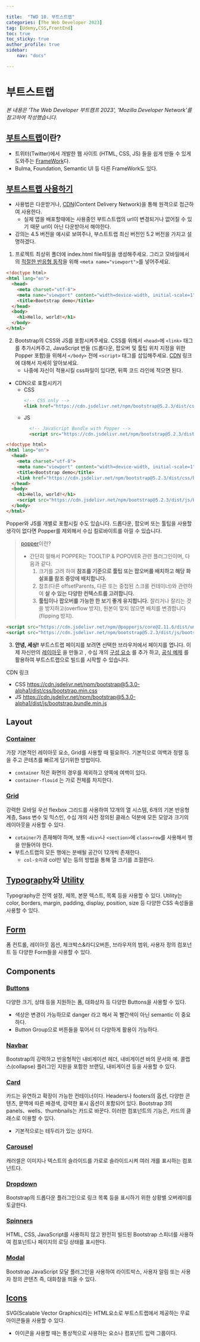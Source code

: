 ```yaml
---

title:  "TWD 10. 부트스트랩"
categories: [The Web Developer 2023]
tag: [Udemy,CSS,FrontEnd]
toc: true
toc_sticky: true
author_profile: true
sidebar:
    nav: "docs"

---
```


# 부트스트랩

<p data-ke-size="size14"><i>본 내용은 'The Web Developer 부트캠프 2023', 'Mozilla Developer Network'를 참고하여 작성했습니다.</i></p>

## [부트스트랩](https://getbootstrap.com/docs/5.3/getting-started/introduction/)이란?
* 트위터(Twitter)에서 개발한 웹 사이트 (HTML, CSS, JS) 들을 쉽게 만들 수 있게 도와주는 <u>FrameWork</u>다.
* Bulma, Foundation, Semantic UI 등 다른 FrameWork도 있다.


## [부트스트랩 사용하기](https://getbootstrap.kr/docs/5.2/getting-started/introduction/)

 * 사용법은 다운받거나, [CDN](https://aws.amazon.com/ko/what-is/cdn/)(Content Delivery Network)을 통해 원격으로 접근하여 사용한다. 
   * 실제 앱을 배포할때에는 사용중인 부트스트랩의 url이 변경되거나 없어질 수 있기 때문 url이 아닌 다운받아서 해야한다.
 * 강의는 4.5 버전을 예시로 보여주나, 부스트트랩 최신 버전인 5.2 버전을 가지고 설명하겠다.

1. 프로젝트 최상위 폴더에 index.html file파일을 생성해주세요. 그리고 모바일에서의 [적절한 반응형 동작](https:/developer.mozilla.org/en-US/docs/Web/HTML/Viewport_meta_tag)을 위해 `<meta name="viewport">`를 넣어주세요.

```html
<!doctype html>
<html lang="en">
  <head>
    <meta charset="utf-8">
    <meta name="viewport" content="width=device-width, initial-scale=1">
    <title>Bootstrap demo</title>
  </head>
  <body>
    <h1>Hello, world!</h1>
  </body>
</html>
```

2. Bootstrap의 CSS와 JS를 포함시켜주세요. CSS를 위해서 `<head>`에 `<link>` 태그를 추가시켜주고, JavaScript 번들 (드롭다운, 팝오버 및 툴팁 위치 지정을 위한 Popper 포함)을 위헤서 `</body>` 전에 `<script>` 태그를 삽입해주세요. [CDN](https://getbootstrap.kr/docs/5.2/getting-started/introduction/#cdn-%EB%A7%81%ED%81%AC) 링크에 대해서 자세히 알아보세요.
   * 나중에 자신이 적용시킬 css파일이 있다면, 뒤쪽 코드 라인에 적으면 된다.
* CDN으로 포함시키기
  * CSS
    ```html
    <!-- CSS only -->
    <link href="https://cdn.jsdelivr.net/npm/bootstrap@5.2.3/dist/css/bootstrap.min.css" rel="stylesheet" integrity="sha384-rbsA2VBKQhggwzxH7pPCaAqO46MgnOM80zW1RWuH61DGLwZJEdK2Kadq2F9CUG65" crossorigin="anonymous">
    ```
  * JS
    ```html
      <!-- JavaScript Bundle with Popper -->
      <script src="https://cdn.jsdelivr.net/npm/bootstrap@5.2.3/dist/js/bootstrap.bundle.min.js" integrity="sha384-kenU1KFdBIe4zVF0s0G1M5b4hcpxyD9F7jL+jjXkk+Q2h455rYXK/7HAuoJl+0I4" crossorigin="anonymous"></script>
      ```



```html
<!doctype html>
<html lang="en">
  <head>
    <meta charset="utf-8">
    <meta name="viewport" content="width=device-width, initial-scale=1">
    <title>Bootstrap demo</title>
    <link href="https://cdn.jsdelivr.net/npm/bootstrap@5.2.3/dist/css/bootstrap.min.css" rel="stylesheet" integrity="sha384-rbsA2VBKQhggwzxH7pPCaAqO46MgnOM80zW1RWuH61DGLwZJEdK2Kadq2F9CUG65" crossorigin="anonymous">
  </head>
  <body>
    <h1>Hello, world!</h1>
    <script src="https://cdn.jsdelivr.net/npm/bootstrap@5.2.3/dist/js/bootstrap.bundle.min.js" integrity="sha384-kenU1KFdBIe4zVF0s0G1M5b4hcpxyD9F7jL+jjXkk+Q2h455rYXK/7HAuoJl+0I4" crossorigin="anonymous"></script>
  </body>
</html>
```
Popper와 JS를 개별로 포함시킬 수도 있습니다. 드롭다운, 팝오버 또는 툴팁을 사용할 생각이 없다면 Popper를 제외해서 수십 킬로바이트를 아낄 수 있습니다.
> [popper](https://popper.js.org/)이란?  
> * 간단히 말해서 POPPER는 TOOLTIP & POPOVER 관련 플러그인이며, 다음과 같다.
>   1. 크기를 고려 하여 **참조를 기준으로 툴팁 또는 팝오버를 배치하고 해당 화살표를 참조 중앙에 배치합니다.**
>   2. 참조(다른 offsetParents, 다른 또는 중첩된 스크롤 컨테이너)와 관련하여 **살 수 있는 다양한 컨텍스트를 고려합니다.**
>   3. **툴팁이나 팝오버를 가능한 한 보기 좋게 유지합니다.**
잘리거나 잘리는 것을 방지하고(overflow 방지), 원본이 맞지 않으면 배치를 변경합니다(flipping 방지).

```html
<script src="https://cdn.jsdelivr.net/npm/@popperjs/core@2.11.6/dist/umd/popper.min.js" integrity="sha384-oBqDVmMz9ATKxIep9tiCxS/Z9fNfEXiDAYTujMAeBAsjFuCZSmKbSSUnQlmh/jp3" crossorigin="anonymous"></script>
<script src="https://cdn.jsdelivr.net/npm/bootstrap@5.2.3/dist/js/bootstrap.min.js" integrity="sha384-cuYeSxntonz0PPNlHhBs68uyIAVpIIOZZ5JqeqvYYIcEL727kskC66kF92t6Xl2V" crossorigin="anonymous"></script>
```

3. **안녕, 세상!** 부트스트랩 페이지를 보려면 선택한 브라우저에서 페이지를 엽니다. 이제 자신만의 [레이아웃](https://getbootstrap.com/docs/5.3/layout/grid/) 을 만들고 , 수십 개의 [구성 요소](https://getbootstrap.com/docs/5.3/components/buttons/) 를 추가 하고, [공식 예제](https://getbootstrap.com/docs/5.3/examples/) 를 활용하여 부트스트랩으로 빌드를 시작할 수 있습니다.

CDN 링크
* CSS	https://cdn.jsdelivr.net/npm/bootstrap@5.3.0-alpha1/dist/css/bootstrap.min.css
* JS	https://cdn.jsdelivr.net/npm/bootstrap@5.3.0-alpha1/dist/js/bootstrap.bundle.min.js

## Layout

### [Container](https://getbootstrap.kr/docs/5.2/layout/containers/)
가장 기본적인 레이아웃 요소, Grid를 사용할 때 필요하다. 기본적으로 여백과 정렬 등을 주고 콘테츠를 빠르게 담기위한 방법이다.
* `container` 작은 화면의 경우를 제외하고 양쪽에 여백이 있다.
* `container-flouid` 는 가로 전체를 차지한다.

### [Grid](https://getbootstrap.kr/docs/5.2/layout/grid/)
강력한 모바일 우선 flexbox 그리드를 사용하여 12개의 열 시스템, 6개의 기본 반응형 계층, Sass 변수 및 믹스인, 수십 개의 사전 정의된 클래스 덕분에 모든 모양과 크기의 레이아웃을 사용할 수 있다.
* `cotainer`가 존재해야 하며, 보통 `<div>`나 `<section>`에 `class=row`를 사용해서 행을 만들어야 한다.
* 부트스트랩의 모든 행에는 분배될 공간이 12개씩 존재한다.
  * `col-숫자`과 col만 넣는 등의 방법을 통해 열 크기를 조절한다.

## [Typography](https://getbootstrap.kr/docs/5.2/content/typography/)와 [Utility](https://getbootstrap.kr/docs/5.2/utilities/api/)
Typography은 전역 설정, 제목, 본문 텍스트, 목록 등을 사용할 수 있다.
Utility는 color, borders, margin, padding, display, position, size 등 다양한 CSS 속성들을 사용할 수 있다.

## [Form](https://getbootstrap.kr/docs/5.2/forms/overview/)
폼 컨트롤, 레이아웃 옵션, 체크박스&라디오버튼, 브라우저의 범위, 사용자 정의 컴포넌트 등 다양한 Form들을 사용할 수 있다.


## Components

### [Buttons](https://getbootstrap.kr/docs/5.2/components/buttons/)
다양한 크기, 상태 등을 지원하는 폼, 대화상자 등 다양한 Buttons을 사용할 수 있다.
* 색상은 변경이 가능하므로 danger 라고 해서 꼭 빨간색이 아닌 semantic 이 중요하다.
* Button Group으로 버튼들을 묶어서 더 다양하게 활용이 가능하다.

### [Navbar](https://getbootstrap.kr/docs/5.2/components/navbar/)
Bootstrap의 강력하고 반응형적인 내비게이션 헤더, 내비게이션 바의 문서와 예. 콜랩스(collapse) 플러그인 지원을 포함한 브랜딩, 내비게이션 등을 사용할 수 있다.


### [Card](https://getbootstrap.kr/docs/5.2/components/card/)
카드는 유연하고 확장이 가능한 컨테이너이다. Headers나 footers의 옵션, 다양한 콘텐츠, 문맥에 따른 배경색, 강력한 표시 옵션이 포함되어 있다. Bootstrap 3의 panels、wells、thumbnails는 카드로 바꾼다. 이러한 컴포넌트의 기능은, 카드의 클래스로 이용할 수 있다.
* 기본적으로는 테두리가 있는 상자다.

### [Carousel](https://getbootstrap.kr/docs/5.2/components/carousel/)
캐러셀은 이미지나 텍스트의 슬라이드를 가로로 슬라이드시켜 여러 개를 표시하는 컴포넌트다.

### [Dropdown](https://getbootstrap.kr/docs/5.2/components/dropdowns/)
Bootstrap의 드롭다운 플러그인으로 링크 목록 등을 표시하기 위한 상황별 오버레이를 토글한다.

### [Spinners](https://getbootstrap.kr/docs/5.2/components/spinners/)
HTML, CSS, JavaScript를 사용하지 않고 완전히 빌드된 Bootstrap 스피너를 사용하여 컴포넌트나 페이지의 로딩 상태를 표시한다.

### [Modal](https://getbootstrap.kr/docs/5.2/components/modal/)
Bootstrap JavaScript 모달 플러그인을 사용하여 라이트박스, 사용자 알림 또는 사용자 정의 콘텐츠 즉, 대화창을 띄울 수 있다.


## [Icons](https://icons.getbootstrap.kr/)
SVG(Scalable Vector Graphics)라는 HTML요소로 부트스트랩에서 제공하는 무료 아이콘들을 사용할 수 있다.
* 아이콘을 사용할 때는 통상적으로 사용하는 요소나 컴포넌트 입력 그룹이다.
